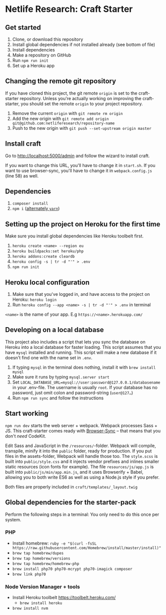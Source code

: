 # Netlife Research: Craft Starter

## Get started

1. Clone, or download this repository
2. Install global dependencies if not installed already (see bottom of file)
3. Install dependencies
4. Make a repository on GitHub
5. Run `npm run init`
6. Set up a Heroku app

## Changing the remote git repository

If you have cloned this project, the git remote `origin` is set to the craft-starter repository. Unless you're actually working on improving the craft-starter, you should set the remote `origin` to your project repository.

1. Remove the current `origin` with `git remote rm origin`
2. Add the new origin with `git remote add origin git@github.com:netliferesearch/repository-name`
3. Push to the new origin with `git push --set-upstream origin master`

## Install craft
Go to [http://localhost:5000/admin](http://localhost:5000/admin) and follow the wizard to install craft.

If you want to change this URL, you'll have to change it in `start.sh`. If you want to use browser-sync, you'll have to change it in `webpack.config.js` (line 58) as well.

## Dependencies

1. `composer install`
2. `npm i` ([alternately `yarn`](https://yarnpkg.com/))

## Setting up the project on Heroku for the first time

Make sure you install global dependencies like Heroku toolbelt first.

1. `heroku create <name> --region eu`
2. `heroku buildpacks:set heroku/php`
3. `heroku addons:create cleardb`
4. `heroku config -s | tr -d "'" > .env`
5. `npm run init`

## Heroku local configuration

1. Make sure that you've logged in, and have access to the project on Heroku: `heroku login`
2. Run `heroku config --app <name> -s | tr -d "'" > .env` in terminal

`<name>` is the name of your app. E.g `https://<name>.herokuapp.com/`

## Developing on a local database

This project also includes a script that lets you sync the database on Heroku into a local database for faster loading. This script assumes that you have `mysql` installed and running. This script will make a new database if it doesn't find one with the name set in `.env`.

1. If typing `mysql` in the terminal does nothing, install it with `brew install mysql`
2. Make sure it runs by typing `mysql.server start`
3. Set `LOCAL_DATABASE_URL=mysql://user:password@127.0.0.1/databasename` in your .env-file. The username is usually `root`. If your database has no password, just omit colon and password-string (`user@127…`)
4. Run `npm run sync` and follow the instructions

## Start working

`npm run dev` starts the web server + webpack. Webpack processes Sass + JS. This craft-starter comes ready with [Browser-Sync](http://www.browsersync.io/) – that means that you don't *need* CodeKit.

Edit Sass and JavaScript in the `/resources/`-folder. Webpack will compile, transpile, minify it into the `public` folder, ready for production. If you put files in the assets-folder, Webpack will handle those too. The `style.scss` is built into `public/style.css` and it injects vendor prefixes and inlines smaller static resources (icon fonts for example). The file `resources/js/app.js` is built into `public/js/min/app.min.js`, and it uses Browserify + Babel, allowing you to both write ES6 as well as using a Node.js style if you prefer.

Both files are properly included in `craft/templates/_layout.twig`

##

## Global dependencies for the starter-pack

Perform the following steps in a terminal:
You only need to do this once per system.

### PHP
* Install homebrew: `ruby -e "$(curl -fsSL https://raw.githubusercontent.com/Homebrew/install/master/install)"`
* `brew tap homebrew/dupes`
* `brew tap homebrew/versions`
* `brew tap homebrew/homebrew-php`
* `brew install php70 php70-mcrypt php70-imagick composer`
* `brew link php70`

### Node Version Manager + tools

* Install Heroku toolbelt <https://toolbelt.heroku.com/>
  * `brew install heroku`
* `brew install nvm`
